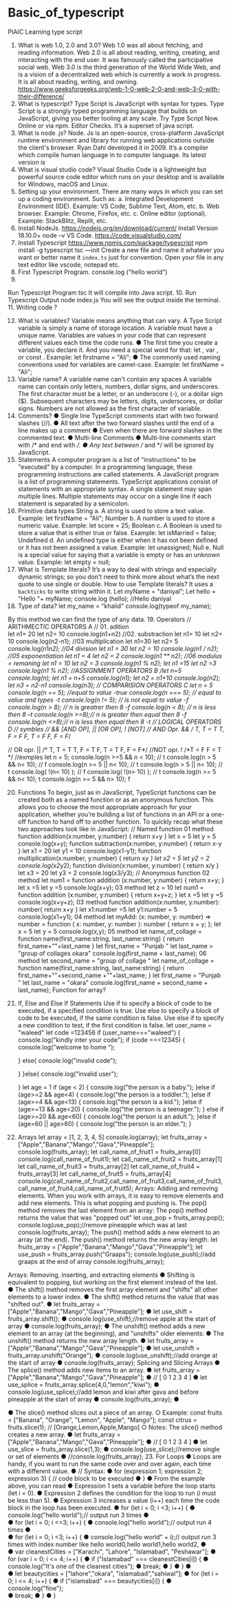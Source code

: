 # Basic_of_typescript
PIAIC
Learning type script
1.	What is web 1.0, 2.0 and 3.0?
Web 1.0 was all about fetching, and reading information. Web 2.0 is all about reading, writing, creating, and interacting with the end user. It was famously called the participative social web. Web 3.0 is the third generation of the World Wide Web, and is a vision of a decentralized web which is currently a work in progress. It is all about reading, writing, and owning.
               https://www.geeksforgeeks.org/web-1-0-web-2-0-and-web-3-0-with-their-difference/
2.	What is typescript?
Type Script is JavaScript with syntax for types. Type Script is a strongly typed programming language that builds on JavaScript, giving you better tooling at any scale. Try Type Script Now. Online or via npm. Editor Checks. It’s a superset of java script.
3.	What is node .js?
Node. Js is an open-source, cross-platform JavaScript runtime environment and library for running web applications outside the client's browser. Ryan Dahl developed it in 2009. It’s a compiler which compile human language in to computer language.
Its latest version is 
4.	What is visual studio code?
Visual Studio Code is a lightweight but powerful source code editor which runs on your desktop and is available for Windows, macOS and Linux.
5.	Setting up your environment.
There are many ways in which you can set up a coding environment. Such as:
a.	Integrated Development Environment (IDE). Example: VS Code, Sublime Text, Atom, etc.
b.	Web browser. Example: Chrome, Firefox, etc.
c.	Online editor (optional). Example: StackBlitz, Replit, etc.
6.	Install NodeJs.
https://nodejs.org/en/download/current/
Install Version 18.10.0+
node –v
VS Code.
https://code.visualstudio.com/
7.	Install Typescript
https://www.npmjs.com/package/typescript
npm install -g typescript
tsc —init 
Create a new file and name it whatever you want or better name it `index.ts` just for convention.
Open your file in any text editor like vscode, notepad etc.
8.	First Typescript Program.
console.log ("hello world")
9.	
Run Typescript Program
tsc
It will compile into Java script.
10.	Run Typescript Output
node index.js
You will see the output inside the terminal.
11.	Writing code
?
 
12.	What is variables?
Variable means anything that can vary. A Type Script variable is simply a name of storage location.  A variable must have a unique name. Variables are values in your code that can represent different values each time the code runs.
●	The first time you create a variable, you declare it. And you need a special word for that: let , var , or const .
Example: let firstname = "Ali";
●	The commonly used naming conventions used for variables are camel-case.
Example: let firstName = "Ali";
13.	 Variable name?
A variable name can't contain any spaces
A variable name can contain only letters, numbers, dollar signs, and underscores.
The first character must be a letter, or an underscore (-), or a dollar sign ($).
Subsequent characters may be letters, digits, underscores, or dollar signs.
Numbers are not allowed as the first character of variable.
14.	Comments?
●	Single line TypeScript comments start with two forward slashes (//).
●	All text after the two forward slashes until the end of a line makes up a comment
●	Even when there are forward slashes in the commented text.
●	Multi-line Comments
●	Multi-line comments start with /* and end with */.
●	Any text between /* and */ will be ignored by JavaScript.
15.	Statements
A computer program is a list of "instructions" to be "executed" by a computer.
In a programming language, these programming instructions are called statements.
A JavaScript program is a list of programming statements.
TypeScript applications consist of statements with an appropriate syntax. A single statement may span multiple lines. Multiple statements may occur on a single line if each statement is separated by a semicolon.
16.	Primitive data types
String
a.	A string is used to store a text value.
Example: let firstName = "Ali"; 
Number
b.	A number is used to store a numeric value.
Example: let score = 25; 
Boolean
c.	A Boolean is used to store a value that is either true or false.
Example: let isMarried = false; 
Undefined
d.	An undefined type is either when it has not been defined or it has not been assigned a value.
Example: let unassigned;
Null
e.	Null is a special value for saying that a variable is empty or has an unknown value.
Example: let empty = null; 
17.	What is Template literals?
It’s a way to deal with strings and especially dynamic strings; so you don’t need to think more about what’s the next quote to use single or double.
How to use Template literals?
It uses a `backticks` to write string within it.
Let myName = "daniyal”;
Let hello = "Hello "+ myName;
console.log (hello); //Hello daniyal
18.	Type of data?
	let my_name = "khalid"
console.log(typeof my_name);

By this method we can find the type of any data.
19.	Operators 
// ARITHMECTIC OPERATORS A
// 01. adition  
let n1= 20 
let n2= 10 
console.log(n1+n2)
//02. substraction 
let n1= 10
let n2= 10
console.log(n2-n1);
//03 multiplication 
let n1=30
let n2= 5
console.log(n1*n2);
//04 division 
let n1 = 30
let n2 = 10
console.log(n1 / n2);
//05 exponentiation 
let n1 = 4
let n2 = 2 
console.log(n1 ** n2);
//06 modulus = remaning 
let n1 = 10 
let n2 = 3
console.log(n1 % n2);
let n1 =15
let n2 =3
console.log(n1 % n2);
//ASSIGNMENT OPERATORS B
/*let n=5
console.log(n);
let n1 = n+5
console.log(n1);
let n2 = n1+10
console.log(n2);
let n3 = n2-n1
console.log(n3);
// COMPARISION OPERATORS C
let n = 5
console.log(n == 5); //equal to value -true
console.log(n === 5); // equal to value and types -t
console.log(n != 5); // is not equal to value -f
console.log(n > 8); //  n is greatrer then 8 -f
console.log(n < 8); // n is less then 8 –t
console.log(n >=8);// n is greater then equal then 8 -f
console.log(n <=8);// n is less then equal then 8 -t
// LOGICAL OPERATORS D
// symbles
// && [AND OP], || [OR OP], ! [NOT]
// AND Opr. &&
/* T, T = T
   T, F = F
   F, T = F
   F, F = F*/

// OR opr. ||
 /* T, T = T
    T, F = T
    F, T = T
    F, F = F*/
 //NOT opr. !
  /*T = F
    F = T */
//exmples
let n = 5; 
console.log(n >=5 && n < 10); // t
console.log(n > 5 && n< 10); // f
console.log(n >= 5 || n< 10); // t
console.log(n > 5 || n< 10); // t
console.log( !(n< 10) ); // f 
console.log( !(n> 10) ); // t 
console.log(n >= 5 && n< 10); t
console.log(n >= 5 && n> 10); f

20.	Functions
To begin, just as in JavaScript, TypeScript functions can be created both as a named function or as an anonymous function. This allows you to choose the most appropriate approach for your application, whether you’re building a list of functions in an API or a one-off function to hand off to another function.
To quickly recap what these two approaches look like in JavaScript:
// Named function
01 method
function addition(x:number, y:number) {
    return x+y
}
let x = 5
let y = 5
console.log(x+y);
function subtraction(x:number, y:number) {
    return x-y
}
let x1 = 20
let y1 = 10
console.log(x1-y1);
function multiplication(x:number, y:number) {
    return x*y
}
let x2 = 5
let y2 = 2
console.log(x2*y2);
function division(x:number, y:number) {
    return x/y
}
let x3 = 20
let y3 = 2
console.log(x3/y3);
// Anonymous function
02 method 
let num1 = function addition (x:number, y:number) {
    return x+y;
}
let x =5
let y =5
console.log(x+y);
03 method
let z = 10
let num1 = function addition (x:number, y:number) {
    return x+y+z;
}
let x =5
let y =5
console.log(x+y+z);
03 method
function addition(x:number, y:number): number{
    return x+y
}
let x1:number  =5
let y1:number = 5
console.log(x1+y1);
04 method
let myAdd: (x: number, y: number) => number = function (
    x: number,
    y: number
  ): number {
    return x + y;
  };
  let x = 5
  let y = 5
  console.log(x,y);
05 method
  let name_of_collage = function name(first_name:string, last_name:string) {
    return first_name+""+last_name
  }
let first_name = "Punjab " 
let last_name = "group of collages okara"
console.log(first_name + last_name);
06 method
let second_name = "group of collage "
  let name_of_collage = function name(first_name:string, last_name:string) {
    return first_name+""+second_name +""+last_name;
  }
let first_name = "Punjab " 
let last_name = "okara"
console.log(first_name + second_name + last_name);
Function for array?
21.	If, Else and Else If Statements
Use if to specify a block of code to be executed, if a specified condition is true.
Use else to specify a block of code to be executed, if the same condition is false.
Use else if to specify a new condition to test, if the first condition is false.
let user_name = "waleed"
let code =123456
if (user_name==="waleed") {
    console.log("kindly inter your code");
    if (code ===12345) {
        console.log("welcome to home ");
        
    }
    else{
        console.log("invalid code");
        
    } 
}else{
        console.log("invalid user");
        
    }
   let age = 1
if (age < 2) {
console.log("the person is a baby.");
}else if (age>=2 && age<4) {
console.log("the person is a toddler.");
}else if (age>=4 && age<13) {
    console.log("the person is a kid.");
}else if (age>=13 && age<20) {
    console.log("the person is a teenager.");
} else if (age>=20 && age<60) {
    console.log("the person is an adult.");
}else if (age=60 || age>60) {
    console.log("the person is an elder.");
}
22.	Arrays
let array = [1, 2, 3, 4, 5]
console.log(array);
let fruits_array = ["Apple","Banana","Mango","Gava","Pineapple"];
console.log(fruits_array);
let call_name_of_fruit1 = fruits_array[0]
console.log(call_name_of_fruit1);
let call_name_of_fruit2 = fruits_array[1]
let call_name_of_fruit3 = fruits_array[2]
let call_name_of_fruit4 = fruits_array[3]
let call_name_of_fruit5 = fruits_array[4]
console.log(call_name_of_fruit2,call_name_of_fruit3,call_name_of_fruit3,call_name_of_fruit4,call_name_of_fruit5);
Arrays: Adding and removing elements.
When you work with arrays, it is easy to remove elements and add new elements. This is what popping and pushing is.
The pop() method removes the last element from an array:
The pop() method returns the value that was "popped out"
let use_pop = fruits_array.pop();
console.log(use_pop);//remove pineapple which was at last
console.log(fruits_array);
           The push() method adds a new element to an array (at the end).
           The push() method returns the new array length.
let fruits_array = ["Apple","Banana","Mango","Gava","Pineapple"];
let use_push = fruits_array.push("Graaps");
console.log(use_push);//add graaps at the end of array
console.log(fruits_array);

Arrays: Removing, inserting, and extracting elements
●	Shifting is equivalent to popping, but working on the first element instead of the last.
●	The shift() method removes the first array element and "shifts" all other elements to a lower index.
●	The shift() method returns the value that was "shifted out".
●	let fruits_array = ["Apple","Banana","Mango","Gava","Pineapple"];
●	let use_shift = fruits_array.shift();
●	console.log(use_shift);//remove apple at the start of array
●	console.log(fruits_array);
●	The unshift() method adds a new element to an array 
(at the beginning), and "unshifts" older elements:
●	The unshift() method returns the new array length.
●	let fruits_array = ["Apple","Banana","Mango","Gava","Pineapple"];
●	let use_unshift = fruits_array.unshift("Orange");
●	console.log(use_unshift);//add orange at the start of array
●	console.log(fruits_array);
Splicing and Slicing Arrays
●	The splice() method adds new items to an array.
●	let fruits_array = ["Apple","Banana","Mango","Gava","Pineapple"];
●	//                 [   0        1       2       3         4    ]
●	let use_splice = fruits_array.splice(4,0,"lemon","kiwi");
●	console.log(use_splice);//add lemon and kiwi after gava and before pineapple at the start of array
●	console.log(fruits_array);
●	

●	The slice() method slices out a piece of an array.
○	Example:
const fruits = ["Banana", "Orange", "Lemon", "Apple", "Mango"];
const citrus = fruits.slice(1); // [Orange,Lemon,Apple,Mango]
○	Notes: 
The slice() method creates a new array.
●	let fruits_array = ["Apple","Banana","Mango","Gava","Pineapple"];
●	//                 [   0        1       2       3         4    ]
●	let use_slice = fruits_array.slice(1,3);
●	console.log(use_slice);//remove single or set of elements
●	//console.log(fruits_array);
23.	For Loops
●	Loops are handy, if you want to run the same code over and over again, each time with a different value.
●	// Syntax:
●	for (expression 1; expression 2; expression 3) {
  // code block to be executed
●	}
●	From the example above, you can read
●	Expression 1 sets a variable before the loop starts (let i = 0).
●	Expression 2 defines the condition for the loop to run (i must be less than 5).
●	Expression 3 increases a value (i++) each time the code block in the loop has been executed.
●	for (let i = 0; i <3; i++) {
●	    console.log("hello world");// output run 3 times
●	    
●	for (let i = 0; i <=3; i++) {
●	    console.log("hello world");// output run 4 times
●	    
●	 for (let i = 0; i <3; i++) {
●	    console.log("hello world" + i);// output run 3 times with index number like hello world0,hello world1,hello world2,
●	    
●	var cleanestCities = ["Karachi", "Lahore", "Islamabad", "Peshawar"];
●	for (var i = 0; i <= 4; i++) {
●	  if ("Islamabad" === cleanestCities[i]) {
●	    console.log("It's one of the cleanest cities");
●	    break;
●	  }
●	}
●	
●	let beautycities = ["lahore","okara", "islamabad","sahiwal"];
●	for (let i = 0; i <= 4; i++) {
●	    if ("islamabad" === beautycities[i]) {
●	    console.log("fine");     
●	   break;
●	    }
●	}


